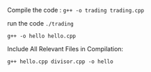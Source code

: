Compile the code : `g++ -o trading trading.cpp`

run the code `./trading`

`g++ -o hello hello.cpp`

Include All Relevant Files in Compilation:

`g++ hello.cpp divisor.cpp -o hello`
